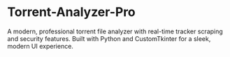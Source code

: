 # Torrent-Analyzer-Pro
A modern, professional torrent file analyzer with real-time tracker scraping and security features. Built with Python and CustomTkinter for a sleek, modern UI experience.
